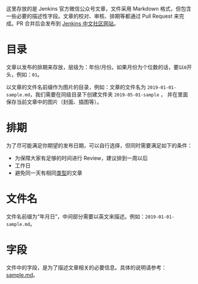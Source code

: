 这里存放的是 Jenkins 官方微信公众号文章，文件采用 Markdown 格式，但包含一些必要的描述性字段。文章的校对、审核、排期等都通过 Pull Request 来完成。PR 合并后会发布到 [Jenkins 中文社区网站](https://jenkins-zh.cn/wechat/)。

# 目录

文章以发布的排期来存放，层级为：年份/月份。如果月份为个位数的话，要以`0`开头，例如：`01`。

以文章的文件名前缀作为图片的目录，例如：文章的文件名为 `2019-01-01-sample.md`，我们需要在同级目录下创建文件夹 `2019-05-01-sample` ，
并在里面保存当前文章中的图片（封面、插图等）。

# 排期

为了尽可能满足你期望的发布日期，可以自行选择，但同时需要满足如下的条件：

* 为保障大家有足够的时间进行 Review，建议排到一周以后
* 工作日
* 避免同一天有相同[类型](https://github.com/jenkins-infra/wechat/tree/master/management/operators)的文章

# 文件名

文件名前缀为“年月日”，中间部分需要以英文来描述。例如：`2019-01-01-sample.md`。

# 字段

文件中的字段，是为了描述文章相关的必要信息。具体的说明请参考：[sample.md](sample.md)。
